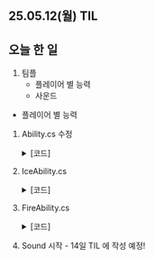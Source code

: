 ## 25.05.12(월) TIL

## 오늘 한 일
1. 팀플
    - 플레이어 별 능력
    - 사운드

- 플레이어 별 능력
1. Ability.cs 수정

   <details>
     <summary>[코드]</summary>
     
        using System;
        using System.Collections;
        using System.Collections.Generic;
        using System.Security.Cryptography;
        using Unity.VisualScripting;
        using UnityEditor.Playables;
        using UnityEngine;
        using UnityEngine.UIElements;
        
        
        public abstract class Ability : MonoBehaviour
        {
            public const string fireTag = "Fire Obstacle"; //불 Tag (용암풀)
            public const string iceTag = "Ice Obstacle"; //얼음 Tag (얼음풀)
            public const string poisonTag = "Poison Obstacle"; //독 Tag
        
            protected IFrozen frozenTarget = null; //플레이어와 충돌한 오브젝트가 IFrozen을 가지고 있을 때 충돌한 오브젝트를 저장할 변수
        
            private void Update()
            {
                if (InputKeyAbility() && frozenTarget != null) //아래 키를 입력받고 frozenTarget이 있다면,
                {
                    Interact((frozenTarget as MonoBehaviour).gameObject); //Interart()에 frozenTarget을 전달
                }
            }
        
            protected abstract bool InputKeyAbility(); //아래 키 입력받는 메서드
        
            public virtual void Interact(GameObject target) //상호작용(플레이어-오브젝트)
            {
                string targetTag = target.tag; //태그를 가져와서,
        
                if (target.TryGetComponent<IFrozen>(out var data)) //IFrozen을 가지고 있는지 확인
                {
                    HandleIFrozen(data);
                }
                else if(targetTag == poisonTag) //독에 빠지면 게임오버
                {
                    GameOver();
                }
                else if(targetTag == iceTag) //얼음과 부딪히면,
                {
                    InIcePool();
                }
                else if(targetTag == fireTag) //불과 부딪히면,
                {
                    InFirePool();
                }
            }
        
            private void OnTriggerEnter2D(Collider2D collision) //충돌이 시작될 때 실행
            {
                HandleCollisionEnter(collision.gameObject);
            }
        
            private void OnCollisionEnter2D(Collision2D collision) //충돌이 시작될 때 실행
            {
                HandleCollisionEnter(collision.collider.gameObject);
            }
        
            private void HandleCollisionEnter(GameObject collidedObject)
            {
                if (collidedObject.TryGetComponent<IFrozen>(out var frozen)) //충돌한 오브젝트에서 frozen을 찾음
                {
                    frozenTarget = frozen; //frozenTarget에 저장
                }
                else
                {
                    Interact(collidedObject); //Interact로 처리
                }
            }
        
            private void OnTriggerExit2D(Collider2D collision) //충돌이 끝날 때 실행
            {
                 HandlecollisionExit(collision.gameObject);        
            }
        
            private void OnCollisionExit2D(Collision2D collision) //충돌이 끝날 때 실행
            {
                 HandlecollisionExit(collision.gameObject);
            }
        
            private void HandlecollisionExit(GameObject exitedObject)
            {
                if(exitedObject.TryGetComponent<IFrozen>(out var frozen) && frozen == frozenTarget) // //충돌이 끝난 오브젝트가 frozenTarget이면
                {
                    frozenTarget = null; //null로 초기화
                }
            }
        
            public void GameOver()
            {
                SoundManager.Instance.PlaySound(SoundType.SFX, "21_orc_damage_3");
                GameManager.Instance.GameOverUI();
                Debug.Log("게임 오버!");
            }
            protected virtual void HandleIFrozen(IFrozen frozen)
            {
                //스위치 얼림/녹임 처리 | 자식 클래스에서 정의
            }
            protected virtual void InFirePool()
            {
                // 플레이어에 따라 게임 오버 or Debug.Log | 자식 클래스에서 정의
            }
            protected virtual void InIcePool()
            {
                // 플레이어에 따라 게임 오버 or Debug.Log | 자식 클래스에서 정의
            }
        }
   </details>

2. IceAbility.cs

   <details>
     <summary>[코드]</summary>

        using UnityEngine;

        public class IceAbility : Ability
        {
            protected override bool InputKeyAbility() //다운 키 : S
            {
                return Input.GetKeyDown(KeyCode.S);
            }
        
            protected override void HandleIFrozen(IFrozen frozen) //IFrozen과 충돌 시 IsFrozenTrue() 실행
            {
                frozen.IsFrozenTrue();
            }
        
            protected override void InFirePool() //불에 닿이면 게임 오버
            {
                GameOver();
            }
        
            protected override void InIcePool()
            {
                Debug.Log("얼음 지나가는 중");
            }
        }

   </details>

3. FireAbility.cs

   <details>
     <summary>[코드]</summary>

        using UnityEngine;

        public class FireAbility : Ability
        {
            protected override bool InputKeyAbility()
            {
                return Input.GetKeyDown(KeyCode.DownArrow); //다운 키 : 아래 화살표
            }
        
            protected override void HandleIFrozen(IFrozen frozen)  //IFrozen과 충돌 시 IsFrozenFalse() 실행
            {
                frozen.IsFrozenFalse();
            }
        
            protected override void InIcePool() //얼음과 충돌 시 게임 오버
            {
                GameOver();
            }
        
            protected override void InFirePool()
            {
                Debug.Log("불 지나가는 중");
            }    
        }
   </details

4. Sound 시작 - 14일 TIL 에 작성 예정!
